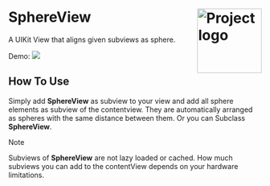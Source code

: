 <h1> SphereView
  <img align="right" alt="Project logo" src="../assets/Icon.png" width=128px>
</h1>

A UIKit View that aligns given subviews as sphere.

Demo:
![](../assets/Demo.gif)

## How To Use
Simply add **SphereView** as subview to your view and add all sphere elements as subview of the contentview. They are automatically arranged as spheres with the same distance between them. Or you can Subclass **SphereView**.

> [!NOTE]  
> Subviews of **SphereView** are not lazy loaded or cached. How much subviews you can add to the contentView depends on your hardware limitations.